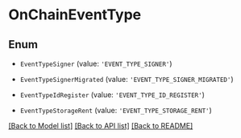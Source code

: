 # OnChainEventType


## Enum

* `EventTypeSigner` (value: `'EVENT_TYPE_SIGNER'`)

* `EventTypeSignerMigrated` (value: `'EVENT_TYPE_SIGNER_MIGRATED'`)

* `EventTypeIdRegister` (value: `'EVENT_TYPE_ID_REGISTER'`)

* `EventTypeStorageRent` (value: `'EVENT_TYPE_STORAGE_RENT'`)

[[Back to Model list]](../README.md#documentation-for-models) [[Back to API list]](../README.md#documentation-for-api-endpoints) [[Back to README]](../README.md)
